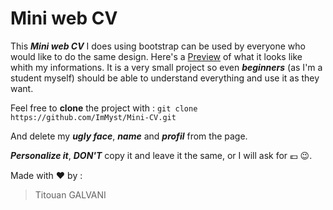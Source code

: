 # Mini web CV

This **_Mini web CV_** I does using bootstrap can be used by everyone who would like to do the same design.
Here's a [Preview](https://titouangalvani-mini-cv.netlify.com/) of what it looks like whith my informations.
It is a very small project so even **_beginners_** (as I'm a student myself) should be able to understand everything and use it as they want.

Feel free to **clone** the project with : `git clone https://github.com/ImMyst/Mini-CV.git`

And delete my **_ugly face_**, **_name_** and **_profil_** from the page.

**_Personalize it_**, **_DON'T_** copy it and leave it the same, or I will ask for :euro: :wink:.


Made with :heart: by :
> Titouan GALVANI
